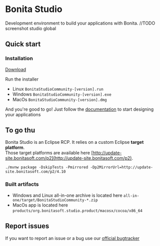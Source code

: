 # Bonita Studio

Development environment to build your applications with Bonita.
//TODO screenshot studio global

## Quick start

### Installation

[Download][download]

Run the installer
* Linux
  `BonitaStudioCommunity-[version].run`
* Windows
  `BonitaStudioCommunity-[version].exe`
* MacOs
  `BonitaStudioCommunity-[version].dmg`

And you're good to go!
Just follow the [documentation](https://documentation.bonitasoft.com) to start designing your applications 

## To go thu

Bonita Studio is an Eclipse RCP. It relies on a custom Eclipse **target platform**.  
Those target platforms are available here [http://update-site.bonitasoft.com/p2](http://update-site.bonitasoft.com/p2).

`./mvnw package -DskipTests -Pmirrored -Dp2MirrorUrl=http://update-site.bonitasoft.com/p2/4.10`

### Built artifacts

* Windows and Linux all-in-one archive is located here `all-in-one/target/BonitaStudioCommunity-*.zip`
* MacOs app is located here `products/org.bonitasoft.studio.product/macosx/cocoa/x86_64`

## Report issues

If you want to report an issue or a bug use our [official bugtracker](https://bonita.atlassian.net/projects/BBPMC)



[download]: https://www.bonitasoft.com/downloads
